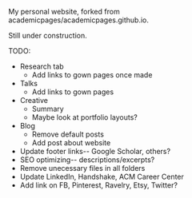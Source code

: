 My personal website, forked from academicpages/academicpages.github.io.

Still under construction.

TODO:
* Research tab
  * Add links to gown pages once made
* Talks
  * Add links to gown pages
* Creative
  * Summary
  * Maybe look at portfolio layouts?
* Blog
  * Remove default posts
  * Add post about website
* Update footer links-- Google Scholar, others?
* SEO optimizing-- descriptions/excerpts?
* Remove unecessary files in all folders
* Update LinkedIn, Handshake, ACM Career Center
* Add link on FB, Pinterest, Ravelry, Etsy, Twitter?